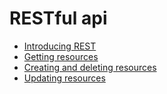 # RESTful api

- [Introducing REST](https://github.com/KiraDiShira/AlgorithmsAndDataStructures/blob/master/RepoFiles/InsertionSort/InsertionSort.md#insertion-sort)   
- [Getting resources](https://github.com/KiraDiShira/AlgorithmsAndDataStructures/blob/master/RepoFiles/MergeSort/MergeSort.md#merge-sort)   
- [Creating and deleting resources](https://github.com/KiraDiShira/AlgorithmsAndDataStructures/blob/master/RepoFiles/MergeSort/MergeSort.md#analyzing-divide-and-conquer-algorithms)   
- [Updating resources](https://github.com/KiraDiShira/AlgorithmsAndDataStructures/blob/master/RepoFiles/MergeSort/MergeSort.md#intuitive-analysis)
